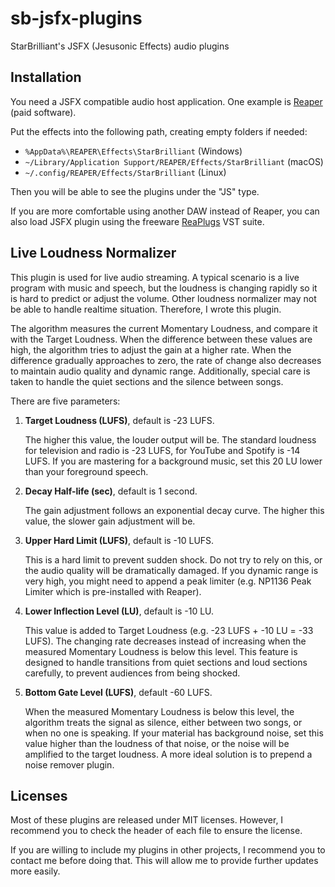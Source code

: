 # sb-jsfx-plugins
StarBrilliant's JSFX (Jesusonic Effects) audio plugins

## Installation

You need a JSFX compatible audio host application. One example is [Reaper](https://www.reaper.fm) (paid software).

Put the effects into the following path, creating empty folders if needed:
- `%AppData%\REAPER\Effects\StarBrilliant` (Windows)
- `~/Library/Application Support/REAPER/Effects/StarBrilliant` (macOS)
- `~/.config/REAPER/Effects/StarBrilliant` (Linux)

Then you will be able to see the plugins under the "JS" type.

If you are more comfortable using another DAW instead of Reaper, you can also load JSFX plugin using the freeware [ReaPlugs](https://www.reaper.fm/reaplugs/) VST suite.

## Live Loudness Normalizer

This plugin is used for live audio streaming. A typical scenario is a live program with music and speech, but the loudness is changing rapidly so it is hard to predict or adjust the volume. Other loudness normalizer may not be able to handle realtime situation. Therefore, I wrote this plugin.

The algorithm measures the current Momentary Loudness, and compare it with the Target Loudness. When the difference between these values are high, the algorithm tries to adjust the gain at a higher rate. When the difference gradually approaches to zero, the rate of change also decreases to maintain audio quality and dynamic range. Additionally, special care is taken to handle the quiet sections and the silence between songs.

There are five parameters:

1. **Target Loudness (LUFS)**, default is -23 LUFS.

   The higher this value, the louder output will be. The standard loudness for television and radio is -23 LUFS, for YouTube and Spotify is -14 LUFS. If you are mastering for a background music, set this 20 LU lower than your foreground speech.

2. **Decay Half-life (sec)**, default is 1 second.

   The gain adjustment follows an exponential decay curve. The higher this value, the slower gain adjustment will be.

3. **Upper Hard Limit (LUFS)**, default is -10 LUFS.

   This is a hard limit to prevent sudden shock. Do not try to rely on this, or the audio quality will be dramatically damaged. If you dynamic range is very high, you might need to append a peak limiter (e.g. NP1136 Peak Limiter which is pre-installed with Reaper).

4. **Lower Inflection Level (LU)**, default is -10 LU.

   This value is added to Target Loudness (e.g. -23 LUFS + -10 LU = -33 LUFS). The changing rate decreases instead of increasing when the measured Momentary Loudness is below this level. This feature is designed to handle transitions from quiet sections and loud sections carefully, to prevent audiences from being shocked.

5. **Bottom Gate Level (LUFS)**, default -60 LUFS.

   When the measured Momentary Loudness is below this level, the algorithm treats the signal as silence, either between two songs, or when no one is speaking. If your material has background noise, set this value higher than the loudness of that noise, or the noise will be amplified to the target loudness. A more ideal solution is to prepend a noise remover plugin.

## Licenses

Most of these plugins are released under MIT licenses. However, I recommend you to check the header of each file to ensure the license.

If you are willing to include my plugins in other projects, I recommend you to contact me before doing that. This will allow me to provide further updates more easily.
